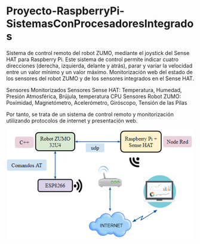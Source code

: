 # Proyecto-RaspberryPi-SistemasConProcesadoresIntegrados

Sistema de control remoto del robot ZUMO, mediante el joystick del Sense HAT para Raspberry Pi. Este sistema de control permite indicar cuatro direcciones (derecha, izquierda, delante y atrás), parar y variar la velocidad entre un valor mínimo y un valor máximo. Monitorización web del estado de los sensores del robot ZUMO y de los sensores integrados en el Sense HAT.

Sensores Monitorizados
Sensores Sense HAT: Temperatura, Humedad, Presión Atmosférica, Brújula, temperatura CPU
Sensores Robot ZUMO: Poxímidad, Magnetómetro, Acelerómetro, Giróscopo, Tensión de las Pilas

Por tanto, se trata de un sistema de control remoto y monitorización utilizando protocolos de internet y presentación web.


 ![Screenshot](EsquemaGeneralsistema.png) 


